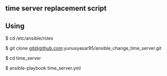 time server replacement script
----------------------


Using
----------------------
$ cd /etc/ansible/roles

$ git clone git@github.com:yunusyasar95/ansible_change_time_server.git

$ cd time_server

$ ansible-playbook time_server.yml
